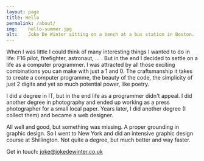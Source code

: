 ```yaml
---
layout: page
title: Hello
permalink: /about/
img:    hello-summer.jpg
alt:	Joke De Winter sitting on a bench at a bus station in Boston.
---
```


When I was little I could think of many interesting things I wanted to do in life: F16 pilot, firefighter, astronaut, … . But in the end I decided to settle on a life as a computer programmer. I was attracted by all those exciting combinations you can make with just a 1 and 0. The craftsmanship it takes to create a computer programme, the beauty of the code, the simplicity of just 2 digits and yet so much potential power, like poetry.

I did a degree in IT, but in the end life as a programmer didn't appeal. I did another degree in photography and ended up working as a press photographer for a small local paper. Years later, I did another degree (I collect them) and became a web designer.

All well and good, but something was missing. A proper grounding in graphic design. So I went to New York and did an intensive graphic design course at Shillington. Not quite a degree, but much better and way faster.

Get in touch: <a href="mailto:joke@jokedewinter.co.uk">joke@jokedewinter.co.uk

<!--
## another heading
{: #another-heading }
-->
